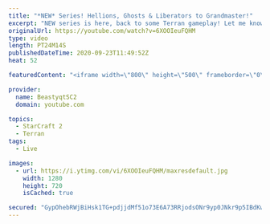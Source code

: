 ```yaml
---
title: "*NEW* Series! Hellions, Ghosts & Liberators to Grandmaster!"
excerpt: "NEW series is here, back to some Terran gameplay! Let me know how you guys are liking this one!  Feel free to let me know if you have any suggestions for future videos. Enjoy this one and have a great day :)  If you are enjoying my YouTube content, check out my live stream on Twitch! Streaming pretty"
originalUrl: https://youtube.com/watch?v=6XOOIeuFQHM
type: video
length: PT24M14S
publishedDateTime: 2020-09-23T11:49:52Z
heat: 52

featuredContent: "<iframe width=\"800\" height=\"500\" frameborder=\"0\" src=\"https://www.youtube.com/embed/6XOOIeuFQHM\" allow=\"accelerometer; autoplay; encrypted-media; gyroscope; picture-in-picture\" allowfullscreen></iframe>"

provider:
  name: BeastyqtSC2
  domain: youtube.com

topics:
  - StarCraft 2
  - Terran
tags:
  - Live

images:
  - url: https://i.ytimg.com/vi/6XOOIeuFQHM/maxresdefault.jpg
    width: 1280
    height: 720
    isCached: true

secured: "GypOhebRWjBiHsk1TG+pdjjdMf51o73E6A73RRjodsONr9yp0JNkr9p5IBdKwUaNXl604qLaiwD47VKFboJhmoKcI0qAcwJYtd3/akZjoirf35jRr3scu1kwhL1kXR3QPbg8APxW0JBbmzN2vSG3t13YXStd1jmu42Qq5qm9ScV7KMKqYEAgB/KocAbygEcy+mKTyE0F1hJBBHk5diuLkFfZ736WTah/RWGvhgfJEbWf4epQXUArV318c8hJCqVyldAM43/RW6V0kP/Yt4Kb5+CC+mI+QNDaZTA2kp4YdWChZ7gCr+M+N9H46MomUhIuAKeXo301iEFVW1bHxeaJPv0fh0fa98zwoBOMdyigkNqnnxZoT4ReZDxtadZKSs1EblyYZrlLlZq5QoWp2xfsLkOj+kz3dRBu1HjhHvRKto0=;zoF+uVUP1N+J19GD9KdZbw=="
---
```


